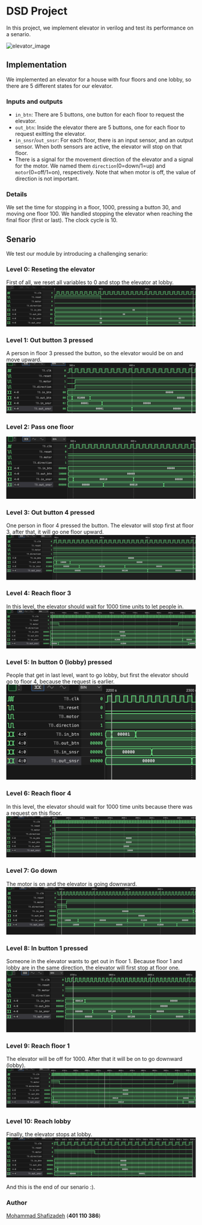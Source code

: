 # DSD Project

In this project, we implement elevator in verilog and test its performance on a senario.

![elevator_image](https://dazenelevator.com/wp-content/uploads/2023/03/double-deck-elevator-china.jpg)

## Implementation

We implemented an elevator for a house with four floors and one lobby, so there are 5 different states for our elevator.

### Inputs and outputs

- `in_btn`: There are 5 buttons, one button for each floor to request the elevator.
- `out_btn`: Inside the elevator there are 5 buttons, one for each floor to request exitting the elevator.
- `in_snsr`/`out_snsr`: For each floor, there is an input sensor, and an output sensor. When both sensors are active, the elevator will stop on that floor.
- There is a signal for the movement direction of the elevator and a signal for the motor. We named them `direction`(0=down/1=up) and `motor`(0=off/1=on), respectively. Note that when motor is off, the value of direction is not important.

### Details

We set the time for stopping in a floor, $1000$, pressing a button $30$, and moving one floor $100$. We handled stopping the elevator when reaching the final floor (first or last). The clock cycle is $10$.

## Senario

We test our module by introducing a challenging senario:

### Level 0: Reseting the elevator

First of all, we reset all variables to 0 and stop the elevator at lobby.
![lvl0](images/level0.png)

### Level 1: Out button 3 pressed

A person in floor 3 pressed the button, so the elevator would be on and move upward.
![lvl1](images/level1.png)

### Level 2: Pass one floor

![lvl2](images/level2.png)

### Level 3: Out button 4 pressed

One person in floor 4 pressed the button. The elevator will stop first at floor 3, after that, it will go one floor upward.
![lvl3](images/level3.png)

### Level 4: Reach floor 3

In this level, the elevator should wait for $1000$ time units to let people in.
![lvl4](images/level4.png)

### Level 5: In button 0 (lobby) pressed

People that get in last level, want to go lobby, but first the elevator should go to floor 4, because the request is earlier.
![lvl5](images/level5.png)

### Level 6: Reach floor 4

In this level, the elevator should wait for $1000$ time units because there was a request on this floor.
![lvl6](images/level6.png)

### Level 7: Go down

The motor is on and the elevator is going downward.
![lvl7](images/level7.png)

### Level 8: In button 1 pressed

Someone in the elevator wants to get out in floor 1. Because floor 1 and lobby are in the same direction, the elevator will first stop at floor one.
![lvl8](images/level8.png)

### Level 9: Reach floor 1

The elevator will be off for $1000$. After that it will be on to go downward (lobby).
![lvl9](images/level9.png)

### Level 10: Reach lobby

Finally, the elevator stops at lobby.
![lvl10](images/level10.png)

And this is the end of our senario :).

### Author

[Mohammad Shafizadeh](https://github.com/fraxea) (**401 110 386**)
